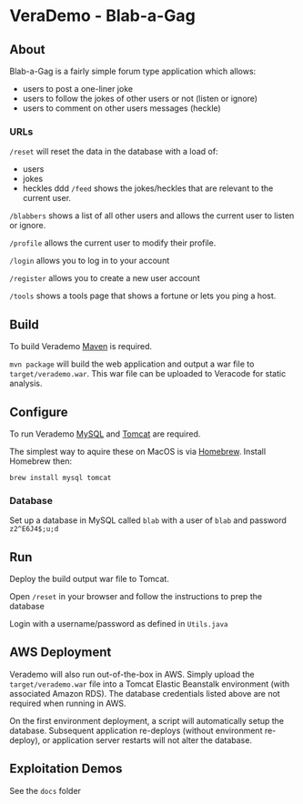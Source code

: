 # VeraDemo - Blab-a-Gag


## About

Blab-a-Gag is a fairly simple forum type application which allows:
 - users to post a one-liner joke
 - users to follow the jokes of other users or not (listen or ignore)
 - users to comment on other users messages (heckle)
 
### URLs

`/reset` will reset the data in the database with a load of:
 - users
 - jokes
 - heckles
  ddd
`/feed` shows the jokes/heckles that are relevant to the current user.

`/blabbers` shows a list of all other users and allows the current user to listen or ignore.

`/profile` allows the current user to modify their profile.

`/login` allows you to log in to your account

`/register` allows you to create a new user account

`/tools` shows a tools page that shows a fortune or lets you ping a host.


## Build

To build Verademo [Maven](https://maven.apache.org) is required.

`mvn package` will build the web application and output a war file to `target/verademo.war`. This war file can be uploaded to Veracode for static analysis.

## Configure

To run Verademo [MySQL](https://www.mysql.com/) and [Tomcat](https://tomcat.apache.org/) are required.

The simplest way to aquire these on MacOS is via [Homebrew](http://brew.sh/). Install Homebrew then:

    brew install mysql tomcat

### Database

Set up a database in MySQL called `blab` with a user of `blab` and password `z2^E6J4$;u;d`
 
## Run

Deploy the build output war file to Tomcat.

Open `/reset` in your browser and follow the instructions to prep the database

Login with a username/password as defined in `Utils.java`

## AWS Deployment

Verademo will also run out-of-the-box in AWS. Simply upload the `target/verademo.war` file into a Tomcat Elastic Beanstalk environment (with associated Amazon RDS). The database credentials listed above are not required when running in AWS.

On the first environment deployment, a script will automatically setup the database. Subsequent application re-deploys (without environment re-deploy), or application server restarts will not alter the database.

## Exploitation Demos

See the `docs` folder



